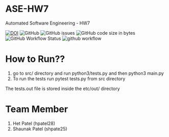 # ASE-HW7

Automated Software Engineering - HW7

[![DOI](https://zenodo.org/badge/596268879.svg)](https://zenodo.org/badge/latestdoi/596268879)
![GitHub](https://img.shields.io/github/license/Shaunak15/ASE-HW7)
![GitHub issues](https://img.shields.io/github/issues/Shaunak15/ASE-HW7)
![GitHub code size in bytes](https://img.shields.io/github/languages/code-size/Shaunak15/ASE-HW7)
![GitHub Workflow Status](https://img.shields.io/github/actions/workflow/status/Shaunak15/ASE-HW7/unit_test.yml)
![github workflow](https://github.com/Shaunak15/ASE-HW7/actions/workflows/unit_test.yml/badge.svg)


# How to Run??

1. go to src/ directory and run python3/tests.py and then python3 main.py
2. To run the tests run pytest tests.py from src directory

The tests.out file is stored inside the etc/out/ directory

# Team Member

1. Het Patel (hpatel28)
2. Shaunak Patel (shpate25)
